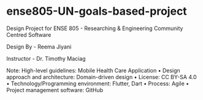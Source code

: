 # ense805-UN-goals-based-project

Design Project for ENSE 805 - Researching & Engineering Community Centred Software

Design By - Reema Jiyani

Instructor - Dr. Timothy Maciag

Note:
High-level guidelines:
Mobile Health Care Application
•	Design approach and architecture:  Domain-driven design
•	License: CC BY-SA 4.0
•	Technology/Programming environment: Flutter, Dart
•	Process: Agile
•	Project management software: GitHub
